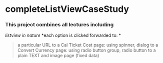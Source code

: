 # completeListViewCaseStudy
### This project combines all lectures including 
*listview in nature*
*each option is clicked forwarded to: *
>  a particular URL
>  to  a Cal Ticket Cost page: using spinner, dialog
>  to  a Convert Currency page: using radio button group, radio button
>  to a plain TEXT and image page (fixed data)
